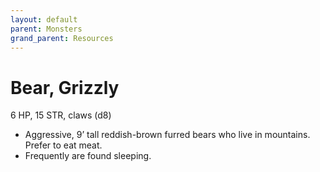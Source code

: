 ```yaml
---
layout: default
parent: Monsters
grand_parent: Resources
---
```


# Bear, Grizzly

6 HP, 15 STR, claws (d8)

- Aggressive, 9’ tall reddish-brown furred bears who live in mountains.   Prefer to eat meat.
- Frequently are found sleeping.


